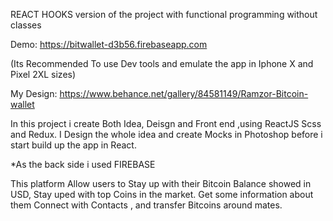 REACT HOOKS version of the project with functional programming without classes

Demo: https://bitwallet-d3b56.firebaseapp.com

(Its Recommended To use Dev tools and emulate the app in Iphone X and Pixel 2XL sizes)

My Design: https://www.behance.net/gallery/84581149/Ramzor-Bitcoin-wallet

In this project i create Both Idea, Deisgn and Front end ,using ReactJS Scss and Redux. I Design the whole idea and create Mocks in Photoshop before i start build up the app in React.

*As the back side i used FIREBASE

This platform Allow users to Stay up with their Bitcoin Balance showed in USD, Stay uped with top Coins in the market. Get some information about them Connect with Contacts , and transfer Bitcoins around mates.
